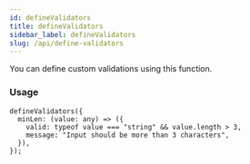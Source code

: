 ```yaml
---
id: defineValidators
title: defineValidators
sidebar_label: defineValidators
slug: /api/define-validators
---
```


You can define custom validations using this function.

### Usage

```tsx
defineValidators({
  minLen: (value: any) => ({
    valid: typeof value === "string" && value.length > 3,
    message: "Input should be more than 3 characters",
  }),
});
```
